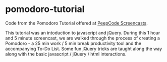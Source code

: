 # pomodoro-tutorial

Code from the Pomodoro Tutorial offered at [PeepCode Screencasts](http://peepcode.com).

This tutorial was an intoduction to javascript and jQuery.  During this 1 hour and 5 minute screencast, we are walked through the process of creating a Pomodoro - a 25 min work / 5 min break productivity tool and the accompanying To-Do List. Some fun jQuery tricks are taught along the way along with the basic javascript / jQuery / html interactions.